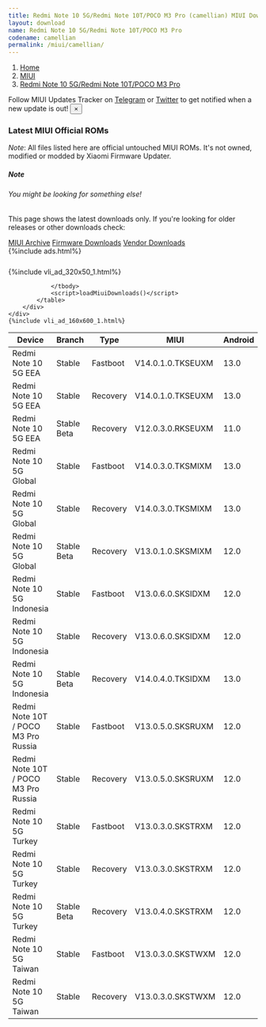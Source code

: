 ```yaml
---
title: Redmi Note 10 5G/Redmi Note 10T/POCO M3 Pro (camellian) MIUI Downloads
layout: download
name: Redmi Note 10 5G/Redmi Note 10T/POCO M3 Pro
codename: camellian
permalink: /miui/camellian/
---
```

<nav aria-label="breadcrumb">
    <ol class="breadcrumb">
        <li class="breadcrumb-item"><a href="/">Home</a></li>
        <li class="breadcrumb-item"><a href="/miui/">MIUI</a></li>
        <li class="breadcrumb-item active" aria-current="page"><a href="/miui/camellian/">Redmi Note 10 5G/Redmi Note 10T/POCO M3 Pro</a></li>
    </ol>
</nav>
<div class="alert alert-primary alert-dismissible fade show" role="alert">
    Follow MIUI Updates Tracker on <a href="https://t.me/MIUIUpdatesTracker" class="alert-link">Telegram</a>
     or <a href="https://twitter.com/MiFwUpdater" class="alert-link">Twitter</a> to get notified when a new update is out!
    <button type="button" class="close" data-dismiss="alert" aria-label="Close">
        <span aria-hidden="true">&times;</span>
    </button>
</div>

### Latest MIUI Official ROMs
*Note*: All files listed here are official untouched MIUI ROMs. It's not owned, modified or modded by Xiaomi Firmware Updater.
<div class="card">
  <div class="card-body">
    <h5 class="card-title">Note</h5>
    <h6 class="card-subtitle mb-2 text-muted">You might be looking for something else!</h6>
    <p class="card-text">This page shows the latest downloads only.
     If you're looking for older releases or other downloads check:</p>
    <a href="/archive/miui/camellian/" class="card-link">MIUI Archive</a>
    <a href="/firmware/camellian/" class="card-link">Firmware Downloads</a>
    <a href="/vendor/camellian/" class="card-link">Vendor Downloads</a>
  </div>
</div>
{%include ads.html%}
<div class="row justify-content-center">
    <div class="col-10">
        <div class="table-responsive-md" style="margin-top: 25px;">
            {%include vli_ad_320x50_1.html%}
            <table id="miui" class="display dt-responsive nowrap compact table table-striped table-hover table-sm">
                <thead class="thead-dark">
                    <tr>
                        <th data-ref="device">Device</th>
                        <th data-ref="branch">Branch</th>
                        <th data-ref="type">Type</th>
                        <th data-ref="miui">MIUI</th>
                        <th data-ref="android">Android</th>
                        <th data-ref="size">Size</th>
                        <th data-ref="size">Date</th>
                        <th data-ref="link">Link</th>
                    </tr>
                </thead>
                <tbody>
                <tr><td>Redmi Note 10 5G EEA</td><td>Stable</td><td>Fastboot</td><td>V14.0.1.0.TKSEUXM</td><td>13.0</td><td>5.9 GB</td><td>2023-03-29</td><td><a href="/miui/camellian/stable/V14.0.1.0.TKSEUXM/">Download</a></td></tr>
<tr><td>Redmi Note 10 5G EEA</td><td>Stable</td><td>Recovery</td><td>V14.0.1.0.TKSEUXM</td><td>13.0</td><td>3.8 GB</td><td>2023-04-06</td><td><a href="/miui/camellian/stable/V14.0.1.0.TKSEUXM/">Download</a></td></tr>
<tr><td>Redmi Note 10 5G EEA</td><td>Stable Beta</td><td>Recovery</td><td>V12.0.3.0.RKSEUXM</td><td>11.0</td><td>2.3 GB</td><td>2021-04-28</td><td><a href="/miui/camellian/stable beta/V12.0.3.0.RKSEUXM/">Download</a></td></tr>
<tr><td>Redmi Note 10 5G Global</td><td>Stable</td><td>Fastboot</td><td>V14.0.3.0.TKSMIXM</td><td>13.0</td><td>6.2 GB</td><td>2023-04-24</td><td><a href="/miui/camellian/stable/V14.0.3.0.TKSMIXM/">Download</a></td></tr>
<tr><td>Redmi Note 10 5G Global</td><td>Stable</td><td>Recovery</td><td>V14.0.3.0.TKSMIXM</td><td>13.0</td><td>3.9 GB</td><td>2023-05-05</td><td><a href="/miui/camellian/stable/V14.0.3.0.TKSMIXM/">Download</a></td></tr>
<tr><td>Redmi Note 10 5G Global</td><td>Stable Beta</td><td>Recovery</td><td>V13.0.1.0.SKSMIXM</td><td>12.0</td><td>3.0 GB</td><td>2022-04-27</td><td><a href="/miui/camellian/stable beta/V13.0.1.0.SKSMIXM/">Download</a></td></tr>
<tr><td>Redmi Note 10 5G Indonesia</td><td>Stable</td><td>Fastboot</td><td>V13.0.6.0.SKSIDXM</td><td>12.0</td><td>5.6 GB</td><td>2023-03-06</td><td><a href="/miui/camellian/stable/V13.0.6.0.SKSIDXM/">Download</a></td></tr>
<tr><td>Redmi Note 10 5G Indonesia</td><td>Stable</td><td>Recovery</td><td>V13.0.6.0.SKSIDXM</td><td>12.0</td><td>3.2 GB</td><td>2023-03-13</td><td><a href="/miui/camellian/stable/V13.0.6.0.SKSIDXM/">Download</a></td></tr>
<tr><td>Redmi Note 10 5G Indonesia</td><td>Stable Beta</td><td>Recovery</td><td>V14.0.4.0.TKSIDXM</td><td>13.0</td><td>3.8 GB</td><td>2023-05-18</td><td><a href="/miui/camellian/stable beta/V14.0.4.0.TKSIDXM/">Download</a></td></tr>
<tr><td>Redmi Note 10T / POCO M3 Pro Russia</td><td>Stable</td><td>Fastboot</td><td>V13.0.5.0.SKSRUXM</td><td>12.0</td><td>5.4 GB</td><td>2023-03-06</td><td><a href="/miui/camellian/stable/V13.0.5.0.SKSRUXM/">Download</a></td></tr>
<tr><td>Redmi Note 10T / POCO M3 Pro Russia</td><td>Stable</td><td>Recovery</td><td>V13.0.5.0.SKSRUXM</td><td>12.0</td><td>3.2 GB</td><td>2023-03-17</td><td><a href="/miui/camellian/stable/V13.0.5.0.SKSRUXM/">Download</a></td></tr>
<tr><td>Redmi Note 10 5G Turkey</td><td>Stable</td><td>Fastboot</td><td>V13.0.3.0.SKSTRXM</td><td>12.0</td><td>5.4 GB</td><td>2022-11-27</td><td><a href="/miui/camellian/stable/V13.0.3.0.SKSTRXM/">Download</a></td></tr>
<tr><td>Redmi Note 10 5G Turkey</td><td>Stable</td><td>Recovery</td><td>V13.0.3.0.SKSTRXM</td><td>12.0</td><td>3.2 GB</td><td>2022-12-01</td><td><a href="/miui/camellian/stable/V13.0.3.0.SKSTRXM/">Download</a></td></tr>
<tr><td>Redmi Note 10 5G Turkey</td><td>Stable Beta</td><td>Recovery</td><td>V13.0.4.0.SKSTRXM</td><td>12.0</td><td>3.2 GB</td><td>2023-01-13</td><td><a href="/miui/camellian/stable beta/V13.0.4.0.SKSTRXM/">Download</a></td></tr>
<tr><td>Redmi Note 10 5G Taiwan</td><td>Stable</td><td>Fastboot</td><td>V13.0.3.0.SKSTWXM</td><td>12.0</td><td>4.9 GB</td><td>2022-11-27</td><td><a href="/miui/camellian/stable/V13.0.3.0.SKSTWXM/">Download</a></td></tr>
<tr><td>Redmi Note 10 5G Taiwan</td><td>Stable</td><td>Recovery</td><td>V13.0.3.0.SKSTWXM</td><td>12.0</td><td>3.1 GB</td><td>2022-12-01</td><td><a href="/miui/camellian/stable/V13.0.3.0.SKSTWXM/">Download</a></td></tr>

                </tbody>
                <script>loadMiuiDownloads()</script>
            </table>
        </div>
    </div>
    {%include vli_ad_160x600_1.html%}
</div>
